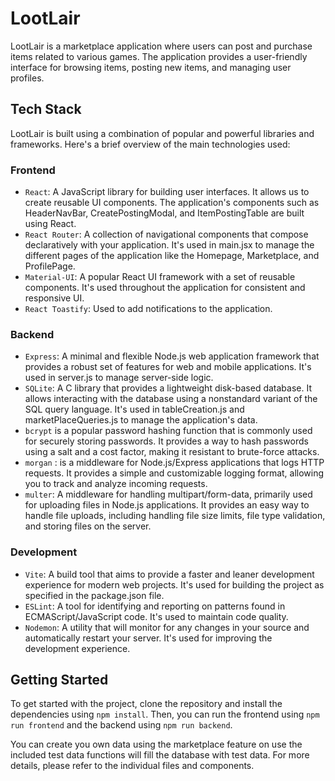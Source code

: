 # LootLair

LootLair is a marketplace application where users can post and purchase items related to various games. The application provides a user-friendly interface for browsing items, posting new items, and managing user profiles.

## Tech Stack

LootLair is built using a combination of popular and powerful libraries and frameworks. Here's a brief overview of the main technologies used:

### Frontend

- `React`: A JavaScript library for building user interfaces. It allows us to create reusable UI components. The application's components such as HeaderNavBar, CreatePostingModal, and ItemPostingTable are built using React.
- `React Router`: A collection of navigational components that compose declaratively with your application. It's used in main.jsx to manage the different pages of the application like the Homepage, Marketplace, and ProfilePage.
- `Material-UI`: A popular React UI framework with a set of reusable components. It's used throughout the application for consistent and responsive UI.
- `React Toastify`: Used to add notifications to the application.

### Backend

- `Express`: A minimal and flexible Node.js web application framework that provides a robust set of features for web and mobile applications. It's used in server.js to manage server-side logic.
- `SQLite`: A C library that provides a lightweight disk-based database. It allows interacting with the database using a nonstandard variant of the SQL query language. It's used in tableCreation.js and marketPlaceQueries.js to manage the application's data.
- `bcrypt` is a popular password hashing function that is commonly used for securely storing passwords.
  It provides a way to hash passwords using a salt and a cost factor, making it resistant to brute-force attacks.
- `morgan` : is a middleware for Node.js/Express applications that logs HTTP requests.
  It provides a simple and customizable logging format, allowing you to track and analyze incoming requests.
- `multer`: A middleware for handling multipart/form-data, primarily used for uploading files in Node.js applications. It provides an easy way to handle file uploads, including handling file size limits, file type validation, and storing files on the server.

### Development

- `Vite`: A build tool that aims to provide a faster and leaner development experience for modern web projects. It's used for building the project as specified in the package.json file.
- `ESLint`: A tool for identifying and reporting on patterns found in ECMAScript/JavaScript code. It's used to maintain code quality.
- `Nodemon`: A utility that will monitor for any changes in your source and automatically restart your server. It's used for improving the development experience.

## Getting Started

To get started with the project, clone the repository and install the dependencies using `npm install`. Then, you can run the frontend using `npm run frontend` and the backend using `npm run backend`.

You can create you own data using the marketplace feature on use the included test data functions will fill the database with test data.
For more details, please refer to the individual files and components.
